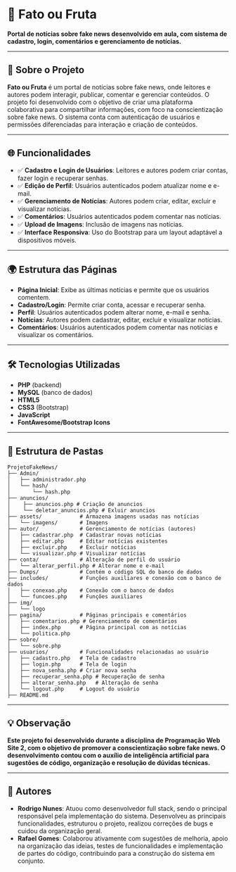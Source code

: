 
# 📰 Fato ou Fruta

**Portal de notícias sobre fake news desenvolvido em aula, com sistema de cadastro, login, comentários e gerenciamento de notícias.**

---

## 📌 Sobre o Projeto

**Fato ou Fruta** é um portal de notícias sobre fake news, onde leitores e autores podem interagir, publicar, comentar e gerenciar conteúdos. O projeto foi desenvolvido com o objetivo de criar uma plataforma colaborativa para compartilhar informações, com foco na conscientização sobre fake news. O sistema conta com autenticação de usuários e permissões diferenciadas para interação e criação de conteúdos.

---

## 🌐 Funcionalidades

- ✅ **Cadastro e Login de Usuários**: Leitores e autores podem criar contas, fazer login e recuperar senhas.
- ✅ **Edição de Perfil**: Usuários autenticados podem atualizar nome e e-mail.
- ✅ **Gerenciamento de Notícias**: Autores podem criar, editar, excluir e visualizar notícias.
- ✅ **Comentários**: Usuários autenticados podem comentar nas notícias.
- ✅ **Upload de Imagens**: Inclusão de imagens nas notícias.
- ✅ **Interface Responsiva**: Uso do Bootstrap para um layout adaptável a dispositivos móveis.

---

## 🌍 Estrutura das Páginas

- **Página Inicial**: Exibe as últimas notícias e permite que os usuários comentem.
- **Cadastro/Login**: Permite criar conta, acessar e recuperar senha.
- **Perfil**: Usuários autenticados podem alterar nome, e-mail e senha.
- **Notícias**: Autores podem cadastrar, editar, excluir e visualizar notícias.
- **Comentários**: Usuários autenticados podem comentar nas notícias e visualizar os comentários.

---

## 🛠️ Tecnologias Utilizadas

- **PHP** (backend)
- **MySQL** (banco de dados)
- **HTML5**
- **CSS3** (Bootstrap)
- **JavaScript**
- **FontAwesome/Bootstrap Icons**

---

## 📁 Estrutura de Pastas

```plaintext
ProjetoFakeNews/
├── Admin/
│   ├── administrador.php
│   └── hash/
│       └── hash.php
├── anuncios/
│    ├── anuncios.php # Criação de anuncios
│    └── deletar_anuncios.php # Exluir anuncios
├── assets/            # Armazena imagens usadas nas notícias
│   └── imagens/       # Imagens
├── autor/             # Gerenciamento de notícias (autores)
│   ├── cadastrar.php  # Cadastrar novas notícias
│   ├── editar.php     # Editar notícias existentes
│   ├── excluir.php    # Excluir notícias
│   └── visualizar.php # Visualizar notícias
├── conta/             # Alteração de perfil do usuário
│   └── alterar_perfil.php # Alterar nome e e-mail
├── Dumps/             # Contém o código SQL do banco de dados
├── includes/          # Funções auxiliares e conexão com o banco de dados
│   ├── conexao.php    # Conexão com o banco de dados
│   └── funcoes.php    # Funções auxiliares
├── img/
│   └── logo
├── pagina/            # Páginas principais e comentários
│   ├── comentarios.php # Gerenciamento de comentários
│   ├── index.php      # Página principal com as notícias
│   └── politica.php
├── sobre/
│   └── sobre.php
├── usuarios/          # Funcionalidades relacionadas ao usuário
│   ├── cadastro.php   # Tela de cadastro
│   ├── login.php      # Tela de login
│   ├── nova_senha.php # Criar nova senha
│   ├── recuperar_senha.php # Recuperação de senha
│   ├── alterar_senha.php   # Alteração de senha
│   └── logout.php     # Logout do usuário
├── README.md
```

---

## 💡 Observação

**Este projeto foi desenvolvido durante a disciplina de Programação Web Site 2, com o objetivo de promover a conscientização sobre fake news. O desenvolvimento contou com o auxílio de inteligência artificial para sugestões de código, organização e resolução de dúvidas técnicas.**

---

## 👥 Autores

- **Rodrigo Nunes**: Atuou como desenvolvedor full stack, sendo o principal responsável pela implementação do sistema. Desenvolveu as principais funcionalidades, estruturou o projeto, realizou correções de bugs e cuidou da organização geral.  
- **Rafael Gomes**: Colaborou ativamente com sugestões de melhoria, apoio na organização das ideias, testes de funcionalidades e implementação de partes do código, contribuindo para a construção do sistema em conjunto.
